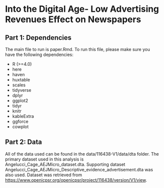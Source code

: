 # Into the Digital Age- Low Advertising Revenues Effect on Newspapers

## Part 1: Dependencies

The main file to run is paper.Rmd. To run this file, please make sure you have the following dependencies:

* R (>=4.0)
* here
* haven
* huxtable
* scales
* tidyverse
* dplyr
* ggplot2
* tidyr
* knitr
* kableExtra
* ggforce
* cowplot

## Part 2: Data

All of the data used can be found in the data/116438-V1/data/dta folder. The primary dataset used in this analysis is Angelucci_Cage_AEJMicro_dataset.dta. Supporting dataset Angelucci_Cage_AEJMicro_Descriptive_evidence_advertisement.dta was also used. Dataset was retrieved from https://www.openicpsr.org/openicpsr/project/116438/version/V1/view.
